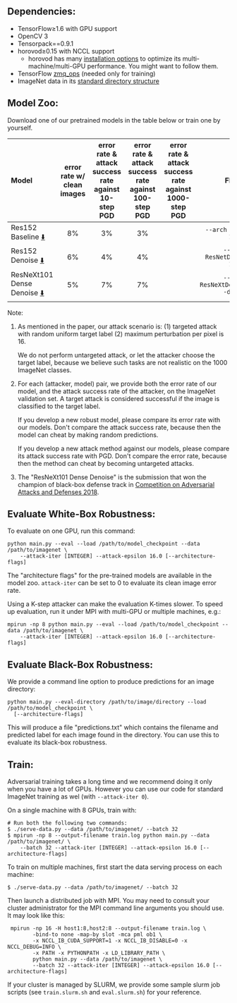 
## Dependencies:

+ TensorFlow≥1.6 with GPU support
+ OpenCV 3
+ Tensorpack==0.9.1
+ horovod≥0.15 with NCCL support
	+ horovod has many [installation options](https://github.com/uber/horovod/blob/master/docs/gpus.md) to optimize its multi-machine/multi-GPU performance.
		You might want to follow them.
+ TensorFlow [zmq_ops](https://github.com/tensorpack/zmq_ops) (needed only for training)
+ ImageNet data in its [standard directory structure](https://tensorpack.readthedocs.io/modules/dataflow.dataset.html#tensorpack.dataflow.dataset.ILSVRC12)


## Model Zoo:

Download one of our pretrained models in the table below or train one by yourself.

| Model                                      | error rate w/ <br/> clean images | error rate & attack success rate <br/> against 10-step PGD | error rate & attack success rate <br/> against 100-step PGD | error rate & attack success rate <br/> against 1000-step PGD | Flags                               |
|:-------------------------------------------|:--------------------------------:|:----------------------------------------------------------:|:-----------------------------------------------------------:|--------------------------------------------------------------|:-----------------------------------:|
| Res152 Baseline [:arrow_down:]()           | 8%                               | 3%                                                         | 3%                                                          |                                                              | `--arch ResNet -d 152`              |
| Res152 Denoise    [:arrow_down:]()         | 6%                               | 4%                                                         | 4%                                                          |                                                              | `--arch ResNetDenoise -d 152`       |
| ResNeXt101 Dense Denoise  [:arrow_down:]() | 5%                               | 7%                                                         | 7%                                                          |                                                              | `--arch ResNeXtDenseDenoise -d 101` |

Note:

1. As mentioned in the paper, our attack scenario is: (1) targeted attack with
   random uniform target label (2) maximum perturbation per pixel is 16.
   
   We do not perform untargeted attack, or let the attacker choose the target label, 
   because we believe such tasks are not realistic on the 1000 ImageNet classes.

2. For each (attacker, model) pair, we provide both the error rate of our model, 
   and the attack success rate of the attacker, on the ImageNet validation set. 
   A target attack is considered successful if the image is classified to the target label.

   If you develop a new robust model, please compare its error rate with our models.
   Don't compare the attack success rate, because then the model can cheat by making random predictions.

   If you develop a new attack method against our models,
   please compare its attack success rate with PGD.
   Don't compare the error rate, because then the method can cheat by becoming
   untargeted attacks.

3. The "ResNeXt101 Dense Denoise" is the submission that won the champion of
   black-box defense track in [Competition on Adversarial Attacks and Defenses 2018](https://en.caad.geekpwn.org/).


## Evaluate White-Box Robustness:

To evaluate on one GPU, run this command:
```
python main.py --eval --load /path/to/model_checkpoint --data /path/to/imagenet \
	--attack-iter [INTEGER] --attack-epsilon 16.0 [--architecture-flags] 
```

The "architecture flags" for the pre-trained models are available in the model zoo.
`attack-iter` can be set to 0 to evaluate its clean image error rate.

Using a K-step attacker can make the evaluation K-times slower.
To speed up evaluation, run it under MPI with multi-GPU or multiple machines, e.g.:

```
mpirun -np 8 python main.py --eval --load /path/to/model_checkpoint --data /path/to/imagenet \
	--attack-iter [INTEGER] --attack-epsilon 16.0 [--architecture-flags] 
```


## Evaluate Black-Box Robustness:

We provide a command line option to produce predictions for an image directory:
```
python main.py --eval-directory /path/to/image/directory --load /path/to/model_checkpoint \
  [--architecture-flags]
```

This will produce a file "predictions.txt" which contains the filename and
predicted label for each image found in the directory.
You can use this to evaluate its black-box robustness.

## Train:

Adversarial training takes a long time and we recommend doing it only when you have a lot of GPUs.
However you can use our code for standard ImageNet training as wel (with `--attack-iter 0`).

On a single machine with 8 GPUs, train with:
```
# Run both the following two commands:
$ ./serve-data.py --data /path/to/imagenet/ --batch 32
$ mpirun -np 8 --output-filename train.log python main.py --data /path/to/imagenet/ \
    --batch 32 --attack-iter [INTEGER] --attack-epsilon 16.0 [--architecture-flags]
```

To train on multiple machines, first start the data serving process on each
machine:
```
$ ./serve-data.py --data /path/to/imagenet/ --batch 32
```
Then launch a distributed job with MPI. You may need to consult your cluster
administrator for the MPI command line arguments you should use. It may look
like this:

```
 mpirun -np 16 -H host1:8,host2:8 --output-filename train.log \
		-bind-to none -map-by slot -mca pml ob1 \
	    -x NCCL_IB_CUDA_SUPPORT=1 -x NCCL_IB_DISABLE=0 -x NCCL_DEBUG=INFO \
		-x PATH -x PYTHONPATH -x LD_LIBRARY_PATH \
		python main.py --data /path/to/imagenet \
        --batch 32 --attack-iter [INTEGER] --attack-epsilon 16.0 [--architecture-flags]
```

If your cluster is managed by SLURM, we provide some sample slurm job scripts
(see `train.slurm.sh` and `eval.slurm.sh`) for your reference. 
